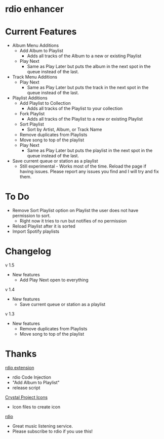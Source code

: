 rdio enhancer
=================


Current Features
================

* Album Menu Additions
	* Add Album to Playlist
		* Adds all tracks of the Album to a new or existing Playlist
	* Play Next
		* Same as Play Later but puts the album in the next spot in the queue instead of the last.
* Track Menu Additions
	* Play Next
		* Same as Play Later but puts the track in the next spot in the queue instead of the last.
* Playlist Additions
	* Add Playlist to Collection
		* Adds all tracks of the Playlist to your collection
	* Fork Playlist
		* Adds all tracks of the Playlist to a new or existing Playlist
	* Sort Playlist
		* Sort by Artist, Album, or Track Name
	* Remove duplicates from Playlists
	* Move song to top of the playlist
	* Play Next
		* Same as Play Later but puts the playlist in the next spot in the queue instead of the last.
* Save current queue or station as a playlist
	* Still experimental - Works most of the time. Reload the page if having issues. Please report any issues you find and I will try and fix them.

To Do
================
* Remove Sort Playlist option on Playlist the user does not have permission to sort.
	* Right now it tries to run but notifies of no permission
* Reload Playlist after it is sorted
* Import Spotify playlists


Changelog
================
v 1.5

* New features
	* Add Play Next open to everything
	
v 1.4

* New features
	* Save current queue or station as a playlist

v 1.3

* New features
	* Remove duplicates from Playlists
	* Move song to top of the playlist

Thanks
================

[rdio extension](http://github.com/fberger/rdio-extension)

  * rdio Code Injection
  * "Add Album to Playlist"
  * release script

[Crystal Project Icons](http://www.everaldo.com/crystal/)

  * Icon files to create icon

[rdio](http://www.rdio.com/)

  * Great music listening service.
  * Please subscribe to rdio if you use this!